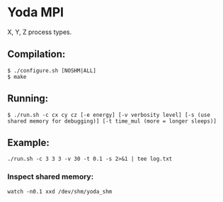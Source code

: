 # Yoda MPI

X, Y, Z process types.
## Compilation:
`$ ./configure.sh [NOSHM|ALL]`\
`$ make`
## Running:
`$ ./run.sh -c cx cy cz [-e energy] [-v verbosity level] [-s (use shared memory for debugging)] [-t time_mul (more = longer sleeps)]`

## Example:
`./run.sh -c 3 3 3 -v 30 -t 0.1 -s 2>&1 | tee log.txt`

### Inspect shared memory:
`watch -n0.1 xxd /dev/shm/yoda_shm`
